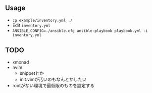
## Usage

- `cp example/inventory.yml ./`
- Edit `inventory.yml`
- `ANSIBLE_CONFIG=./ansible.cfg ansible-playbook playbook.yml -i inventory.yml`

## TODO

- xmonad
- nvim
  - snippetとか
  - init.vimが汚いのもなんとかしたい
- rootがない環境で最低限のものを設定する


